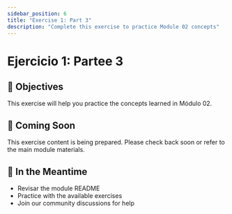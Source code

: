```yaml
---
sidebar_position: 6
title: "Exercise 1: Part 3"
description: "Complete this exercise to practice Module 02 concepts"
---
```


# Ejercicio 1: Partee 3

## 🎯 Objectives

This exercise will help you practice the concepts learned in Módulo 02.

## 📝 Coming Soon

This exercise content is being prepared. Please check back soon or refer to the main module materials.

## 🚀 In the Meantime

- Revisar the module README
- Practice with the available exercises
- Join our community discussions for help
